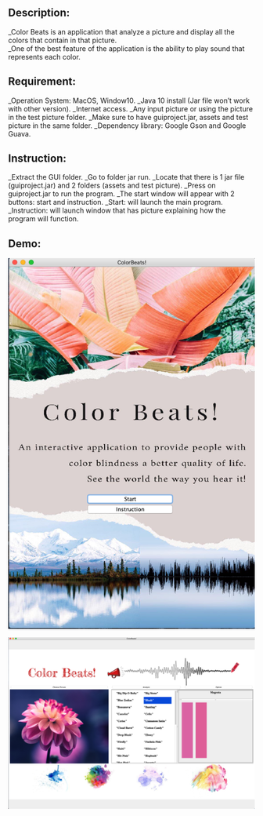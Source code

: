 <h2>Description:</h2>    
_Color Beats is an application that analyze a picture and display all the colors that contain in that picture.<br/>  
_One of the best feature of the application is the ability to play sound that represents each color.  

<h2>Requirement:</h2>   
_Operation System: MacOS, Window10.  
_Java 10 install (Jar file won’t work with other version).  
_Internet access.   
_Any input picture or using the picture in the test picture folder.  
_Make sure to have guiproject.jar, assets and test picture in the same folder.  
_Dependency library: Google Gson and Google Guava.  

<h2>Instruction:</h2>     
_Extract the GUI folder.   
_Go to folder jar run.   
_Locate that there is 1 jar file (guiproject.jar) and 2 folders (assets and test picture).  
_Press on guiproject.jar to run the program.   
_The start window will appear with 2 buttons: start and instruction.  
_Start: will launch the main program.  
_Instruction: will launch window that has picture explaining how the program will function.  

<h2>Demo:</h2>  
  
![Intro_Pic](https://github.com/duketran1996/ColorBeats/blob/master/README/DemoPics_ReadMe/Intro.png)
  
  
![Analyze_Pic](https://github.com/duketran1996/ColorBeats/blob/master/README/DemoPics_ReadMe/Analyze.png)
